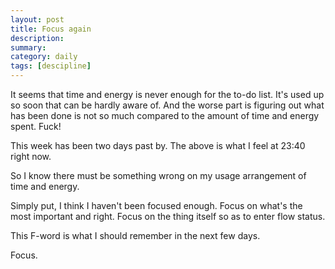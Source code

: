 ```yaml
---
layout: post
title: Focus again
description: 
summary: 
category: daily 
tags: [descipline]
---
```

It seems that time and energy is never enough for the to-do list. It's used up so soon that can be hardly aware of. And the worse part is figuring out what has been done is not so much compared to the amount of time and energy spent. Fuck!

This week has been two days past by.  The above is what I feel at 23:40 right now.

So I know there must be something wrong on my usage arrangement of time and energy. 

Simply put, I think I haven't been focused enough. Focus on what's the most important and right. Focus on the thing itself so as to enter flow status. 

This F-word is what I should remember in the next few days. 

Focus.
